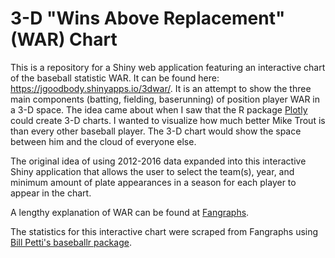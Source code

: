 # 3-D "Wins Above Replacement" (WAR) Chart

This is a repository for a Shiny web application featuring an interactive chart of the baseball statistic WAR. It can be found here: <https://jgoodbody.shinyapps.io/3dwar/>. It is an attempt to show the three main components (batting, fielding, baserunning) of position player WAR in a 3-D space. The idea came about when I saw that the R package [Plotly](https://plot.ly/r/) could create 3-D charts. I wanted to visualize how much better Mike Trout is than every other baseball player. The 3-D chart would show the space between him and the cloud of everyone else.

The original idea of using 2012-2016 data expanded into this interactive Shiny application that allows the user to select the team(s), year, and minimum amount of plate appearances in a season for each player to appear in the chart.

A lengthy explanation of WAR can be found at [Fangraphs](http://www.fangraphs.com/library/misc/war/).

The statistics for this interactive chart were scraped from Fangraphs using [Bill Petti's baseballr package](http://billpetti.github.io/baseballr/).